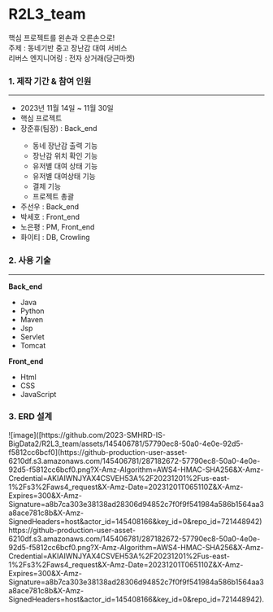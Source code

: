 # R2L3_team
핵심 프로젝트를 왼손과 오른손으로!<br>
주제 : 동네기반 중고 장난감 대여 서비스<br>
리버스 엔지니어링 : 전자 상거래(당근마켓)<br>

<h3>1. 제작 기간 & 참여 인원</h3>
<hr>
<ul>
  <li>
    2023년 11월 14일 ~ 11월 30일
  </li>
  <li>
    핵심 프로젝트
  </li>
  <li>장준휴(팀장) : Back_end</li>
        <ul>
        <li>동네 장난감 출력 기능</li>
        <li>장난감 위치 확인 기능</li>
        <li>유저별 대여 상태 기능</li>
        <li>유저별 대여상태 기능</li>
        <li>결제 기능</li>
        <li>프로젝트 총괄</li>
      </ul>
  <li>주선우 : Back_end</li>
  <li>박세호 : Front_end</li>
  <li>노은평 : PM, Front_end</li>
  <li>화이티 : DB, Crowling</li>
</ul>

<h3>2. 사용 기술</h3>
<hr>
<b>Back_end</b>
<ul>
  <li>Java</li>
  <li>Python</li>
  <li>Maven</li>
  <li>Jsp</li>
  <li>Servlet</li>
  <li>Tomcat</li>
</ul>
<b>Front_end</b>
<ul>
  <li>Html</li>
  <li>CSS</li>
  <li>JavaScript</li>
</ul>

<h3>3. ERD 설계</h3>
![image]([https://github.com/2023-SMHRD-IS-BigData2/R2L3_team/assets/145406781/57790ec8-50a0-4e0e-92d5-f5812cc6bcf0](https://github-production-user-asset-6210df.s3.amazonaws.com/145406781/287182672-57790ec8-50a0-4e0e-92d5-f5812cc6bcf0.png?X-Amz-Algorithm=AWS4-HMAC-SHA256&X-Amz-Credential=AKIAIWNJYAX4CSVEH53A%2F20231201%2Fus-east-1%2Fs3%2Faws4_request&X-Amz-Date=20231201T065110Z&X-Amz-Expires=300&X-Amz-Signature=a8b7ca303e38138ad28306d94852c7f0f9f541984a586b1564aa3a8ace781c8b&X-Amz-SignedHeaders=host&actor_id=145408166&key_id=0&repo_id=721448942)https://github-production-user-asset-6210df.s3.amazonaws.com/145406781/287182672-57790ec8-50a0-4e0e-92d5-f5812cc6bcf0.png?X-Amz-Algorithm=AWS4-HMAC-SHA256&X-Amz-Credential=AKIAIWNJYAX4CSVEH53A%2F20231201%2Fus-east-1%2Fs3%2Faws4_request&X-Amz-Date=20231201T065110Z&X-Amz-Expires=300&X-Amz-Signature=a8b7ca303e38138ad28306d94852c7f0f9f541984a586b1564aa3a8ace781c8b&X-Amz-SignedHeaders=host&actor_id=145408166&key_id=0&repo_id=721448942).


